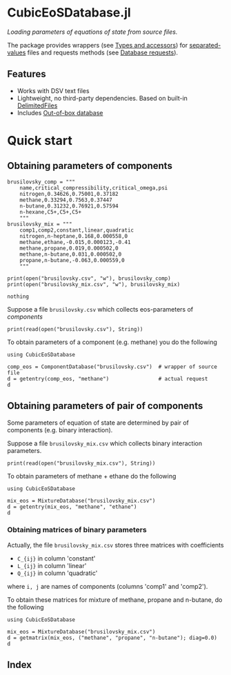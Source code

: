 # CubicEoSDatabase.jl

*Loading parameters of equations of state from source files.*

The package provides wrappers (see [Types and accessors](@ref)) for [separated-values](https://en.wikipedia.org/wiki/Delimiter-separated_values) files and requests methods (see [Database requests](@ref)).

## Features

- Works with DSV text files
- Lightweight, no third-party dependencies. Based on built-in [DelimitedFiles](https://docs.julialang.org/en/v1/stdlib/DelimitedFiles/)
- Includes [Out-of-box database](@ref)

# Quick start

## Obtaining parameters of components

```@setup rawsource
brusilovsky_comp = """
    name,critical_compressibility,critical_omega,psi
    nitrogen,0.34626,0.75001,0.37182
    methane,0.33294,0.7563,0.37447
    n-butane,0.31232,0.76921,0.57594
    n-hexane,C5+,C5+,C5+
    """
brusilovsky_mix = """
    comp1,comp2,constant,linear,quadratic
    nitrogen,n-heptane,0.168,0.000558,0
    methane,ethane,-0.015,0.000123,-0.41
    methane,propane,0.019,0.000502,0
    methane,n-butane,0.031,0.000502,0
    propane,n-butane,-0.063,0.000559,0
    """

print(open("brusilovsky.csv", "w"), brusilovsky_comp)
print(open("brusilovsky_mix.csv", "w"), brusilovsky_mix)

nothing
```

Suppose a file `brusilovsky.csv` which collects eos-parameters of *components*

```@example rawsource
print(read(open("brusilovsky.csv"), String))
```

To obtain parameters of a component (e.g. methane) you do the following

```@example rawsource
using CubicEoSDatabase

comp_eos = ComponentDatabase("brusilovsky.csv")  # wrapper of source file
d = getentry(comp_eos, "methane")                # actual request
d
```

## Obtaining parameters of pair of components

Some parameters of equation of state are determined by pair of components (e.g. binary interaction).

Suppose a file `brusilovsky_mix.csv` which collects binary interaction parameters.

```@example rawsource
print(read(open("brusilovsky_mix.csv"), String))
```

To obtain parameters of methane + ethane do the following

```@example rawsource
using CubicEoSDatabase

mix_eos = MixtureDatabase("brusilovsky_mix.csv")
d = getentry(mix_eos, "methane", "ethane")
d
```

### Obtaining matrices of binary parameters

Actually, the file `brusilovsky_mix.csv` stores three matrices with coefficients

- ``C_{ij}`` in column 'constant'
- ``L_{ij}`` in column 'linear'
- ``Q_{ij}`` in column 'quadratic'

where ``i, j`` are names of components (columns 'comp1' and 'comp2').

To obtain these matrices for mixture of methane, propane and n-butane, do the following

```@example
using CubicEoSDatabase

mix_eos = MixtureDatabase("brusilovsky_mix.csv")
d = getmatrix(mix_eos, ("methane", "propane", "n-butane"); diag=0.0)
d
```

## Index

```@index
```
